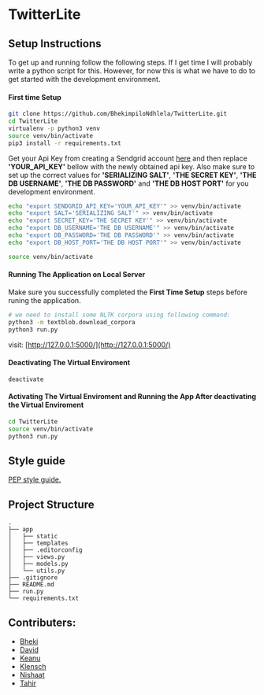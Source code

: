 # TwitterLite

## Setup Instructions
To get up and running follow the following steps. If I get time I will probably write a python
script for this. However, for now this is what we have to do to get started with the development environment.

#### First time Setup
```bash
git clone https://github.com/BhekimpiloNdhlela/TwitterLite.git
cd TwitterLite
virtualenv -p python3 venv
source venv/bin/activate
pip3 install -r requirements.txt
```

Get your Api Key from creating a Sendgrid account [here](https://signup.sendgrid.com/) and then
replace **'YOUR_API_KEY'** bellow with the newly obtained api key. Also make sure to set up the correct
values for **'SERIALIZING SALT'**, **'THE SECRET KEY'**, **'THE DB USERNAME'**, **'THE DB PASSWORD'**
and **'THE DB HOST PORT'** for you development environment.
```bash
echo "export SENDGRID_API_KEY='YOUR_API_KEY'" >> venv/bin/activate
echo "export SALT='SERIALIZING SALT'" >> venv/bin/activate
echo "export SECRET_KEY='THE SECRET KEY'" >> venv/bin/activate
echo "export DB_USERNAME='THE DB USERNAME'" >> venv/bin/activate
echo "export DB_PASSWORD='THE DB PASSWORD'" >> venv/bin/activate
echo "export DB_HOST_PORT='THE DB HOST PORT'" >> venv/bin/activate

source venv/bin/activate
```

#### Running The Application on Local Server
Make sure you successfully completed the **First Time Setup** steps before runing the application.
```bash
# we need to install some NLTK corpora using following command:
python3 -m textblob.download_corpora
python3 run.py
```
visit: [http://127.0.0.1:5000/](http://127.0.0.1:5000/)

#### Deactivating The Virtual Enviroment
```
deactivate
```

#### Activating The Virtual Enviroment and Running the App After deactivating the Virtual Enviroment
```bash
cd TwitterLite
source venv/bin/activate
python3 run.py
```

## Style guide
  [PEP style guide.](https://www.python.org/dev/peps/pep-0008/)

## Project Structure
```
.
├── app
│   ├── static
│   ├── templates
│   ├── .editorconfig
│   ├── views.py
│   ├── models.py
│   └── utils.py
├── .gitignore
├── README.md
├── run.py
└── requirements.txt
```


## Contributers:
* [Bheki](https://github.com/BhekimpiloNdhlela)
* [David](https://github.com/Davidpcw)
* [Keanu](https://github.com/keanuDamon)
* [Klensch](https://github.com/KlenschLucas)
* [Nishaat](https://github.com/stress-princess)
* [Tahir](https://github.com/Hououin47)
